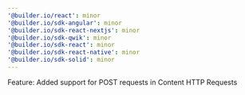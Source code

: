 ```yaml
---
'@builder.io/react': minor
'@builder.io/sdk-angular': minor
'@builder.io/sdk-react-nextjs': minor
'@builder.io/sdk-qwik': minor
'@builder.io/sdk-react': minor
'@builder.io/sdk-react-native': minor
'@builder.io/sdk-solid': minor
---
```


Feature: Added support for POST requests in Content HTTP Requests
